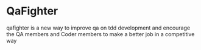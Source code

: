 QaFighter
=========

qafighter is a new way to improve qa on tdd development
and encourage the QA members and Coder members to make a better job in a competitive way